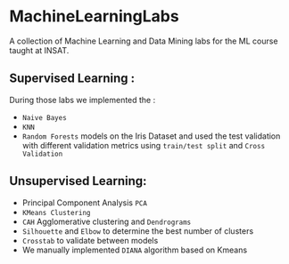 # MachineLearningLabs
A collection of Machine Learning and Data Mining labs for the ML course taught at INSAT.
## Supervised Learning : 
During those labs we implemented the :
* `Naive Bayes`
* `KNN`
* `Random Forests`
models on the Iris Dataset and used the test validation with different validation metrics using `train/test split` and `Cross Validation`
## Unsupervised Learning:
* Principal Component Analysis `PCA`
* `KMeans Clustering`
* `CAH` Agglomerative clustering and `Dendrograms`
* `Silhouette` and `Elbow` to determine the best number of clusters
* `Crosstab` to validate between models
* We manually implemented `DIANA` algorithm based on Kmeans

